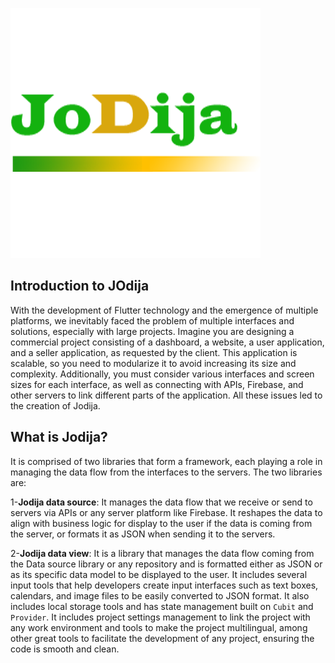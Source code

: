 ![](../../jodija.png)

## Introduction to JOdija

 With the development of Flutter technology and the emergence of multiple platforms, we inevitably faced the problem of multiple interfaces and solutions, especially with large projects. Imagine you are designing a commercial project consisting of a dashboard, a website, a user application, and a seller application, as requested by the client. This application is scalable, so you need to modularize it to avoid increasing its size and complexity. Additionally, you must consider various interfaces and screen sizes for each interface, as well as connecting with APIs, Firebase, and other servers to link different parts of the application. All these issues led to the creation of Jodija.

## What is Jodija? 
It is comprised of two libraries that form a framework, each playing a role in managing the data flow from the interfaces to the servers. The two libraries are:

1-**Jodija data source**: It manages the data flow that we receive or send to servers via APIs or any server platform like Firebase. It reshapes the data to align with business logic for display to the user if the data is coming from the server, or formats it as JSON when sending it to the servers.

2-**Jodija data view**: It is a library that manages the data flow coming from the Data source library or any repository and is formatted either as JSON or as its specific data model to be displayed to the user. It includes several input tools that help developers create input interfaces such as text boxes, calendars, and image files to be easily converted to JSON format. It also includes local storage tools and has state management built on `Cubit` and `Provider`. It includes project settings management to link the project with any work environment and tools to make the project multilingual, among other great tools to facilitate the development of any project, ensuring the code is smooth and clean.

